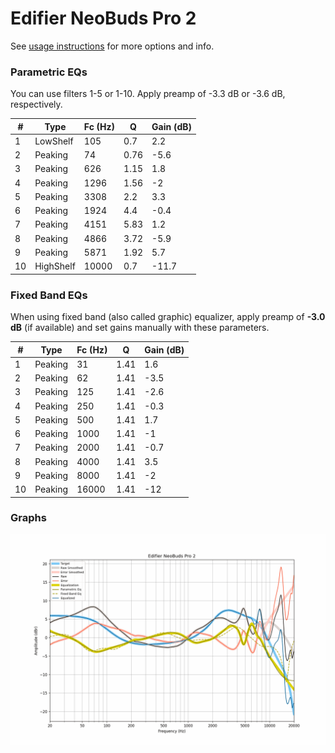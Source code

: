 # Edifier NeoBuds Pro 2
See [usage instructions](https://github.com/jaakkopasanen/AutoEq#usage) for more options and info.

### Parametric EQs
You can use filters 1-5 or 1-10. Apply preamp of -3.3 dB or -3.6 dB, respectively.

|   # | Type      |   Fc (Hz) |    Q |   Gain (dB) |
|-----|-----------|-----------|------|-------------|
|   1 | LowShelf  |       105 | 0.7  |         2.2 |
|   2 | Peaking   |        74 | 0.76 |        -5.6 |
|   3 | Peaking   |       626 | 1.15 |         1.8 |
|   4 | Peaking   |      1296 | 1.56 |        -2   |
|   5 | Peaking   |      3308 | 2.2  |         3.3 |
|   6 | Peaking   |      1924 | 4.4  |        -0.4 |
|   7 | Peaking   |      4151 | 5.83 |         1.2 |
|   8 | Peaking   |      4866 | 3.72 |        -5.9 |
|   9 | Peaking   |      5871 | 1.92 |         5.7 |
|  10 | HighShelf |     10000 | 0.7  |       -11.7 |

### Fixed Band EQs
When using fixed band (also called graphic) equalizer, apply preamp of **-3.0 dB** (if available) and set gains manually with these parameters.

|   # | Type    |   Fc (Hz) |    Q |   Gain (dB) |
|-----|---------|-----------|------|-------------|
|   1 | Peaking |        31 | 1.41 |         1.6 |
|   2 | Peaking |        62 | 1.41 |        -3.5 |
|   3 | Peaking |       125 | 1.41 |        -2.6 |
|   4 | Peaking |       250 | 1.41 |        -0.3 |
|   5 | Peaking |       500 | 1.41 |         1.7 |
|   6 | Peaking |      1000 | 1.41 |        -1   |
|   7 | Peaking |      2000 | 1.41 |        -0.7 |
|   8 | Peaking |      4000 | 1.41 |         3.5 |
|   9 | Peaking |      8000 | 1.41 |        -2   |
|  10 | Peaking |     16000 | 1.41 |       -12   |

### Graphs
![](./Edifier%20NeoBuds%20Pro%202.png)
